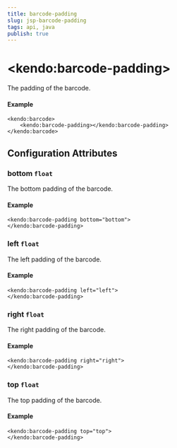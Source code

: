 ```yaml
---
title: barcode-padding
slug: jsp-barcode-padding
tags: api, java
publish: true
---
```


# \<kendo:barcode-padding\>

The padding of the barcode.

#### Example
    <kendo:barcode>
        <kendo:barcode-padding></kendo:barcode-padding>
    </kendo:barcode>

## Configuration Attributes

### bottom `float`

The bottom padding of the barcode.

#### Example
    <kendo:barcode-padding bottom="bottom">
    </kendo:barcode-padding>

### left `float`

The left padding of the barcode.

#### Example
    <kendo:barcode-padding left="left">
    </kendo:barcode-padding>

### right `float`

The right padding of the barcode.

#### Example
    <kendo:barcode-padding right="right">
    </kendo:barcode-padding>

### top `float`

The top padding of the barcode.

#### Example
    <kendo:barcode-padding top="top">
    </kendo:barcode-padding>

